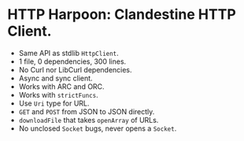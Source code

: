 # HTTP Harpoon: Clandestine HTTP Client.

- Same API as stdlib `HttpClient`.
- 1 file, 0 dependencies, 300 lines.
- No Curl nor LibCurl dependencies.
- Async and sync client.
- Works with ARC and ORC.
- Works with `strictFuncs`.
- Use `Uri` type for URL.
- `GET` and `POST` from JSON to JSON directly.
- `downloadFile` that takes `openArray` of URLs.
- No unclosed `Socket` bugs, never opens a `Socket`.

